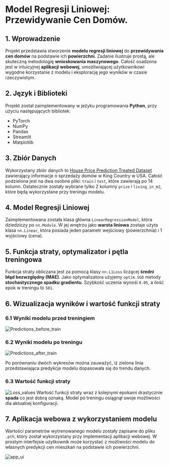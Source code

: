 # Model Regresji Liniowej: Przewidywanie Cen Domów.

## 1. Wprowadzenie
Projekt przedstawia stworzenie **modelu regresji liniowej** do **przewidywania cen domów** na podstawie ich **powierzchni**. Zadanie ilustruje prostą, ale skuteczną metodologię **wnioskowania maszynowego**. Całość osadzona jest w intuicyjnej **aplikacji webowej**, umożliwiającej użytkownikowi wygodne korzystanie z modelu i eksplorację jego wyników w czasie rzeczywistym.

## 2. Język i Biblioteki
Projekt został zaimplementowany w jeżyku programowania **Python**, przy użyciu następujących bibliotek:
* PyTorch
* NumPy
* Pandas
* Streamlit
* Matplotlib

## 3. Zbiór Danych
Wykorzystany zbiór danych to [House Price Prediction Treated Dataset](https://www.kaggle.com/datasets/aravinii/house-price-prediction-treated-dataset?resource=download) zawierający informacje o sprzedaży domów w King Country w USA. Całość podzielona jest na dwa osobne pliki: `train` i `test`, które zawierają po 14 kolumn. Ostatecznie zostały wybrane tylko 2 kolumny `prize` i `living_in_m2`, które będą wykorzystane przy treningu modelu.

## 4. Model Regresji Liniowej
Zaimplementowana została klasa główna `LinearRegressionModel`, która dziedziczy po `nn.Module`. W jej wnętrzu jako **warsta liniowa** zostaje użyta klasa `nn.Linear`, która posiada jeden parametr wejściowy (powierzchnia) i 1 wyjściowy (cena).

## 5. Funkcja straty, optymalizator i pętla treningowa
Funkcja straty obliczana jest za pomocą klasy `nn.L1Loss` liczącej **średni błąd bezwzględny (MAE)**. 
Jako optymalizatora użyjemy `optim.SGD` metody **stochastycznego spadku gradientu**. 
Szybkość uczenia wynośi `0.05`, a ilość epok w treningu to `501`. 

## 6. Wizualizacja wyników i wartość funkcji straty
### 6.1 Wyniki modelu przed treningiem
![Predictions_before_train](https://github.com/user-attachments/assets/6519e46d-e5ec-493f-ad6a-eb0456fff902)

### 6.2 Wyniki modelu po treningu
![Predictions_after_train](https://github.com/user-attachments/assets/3640bc5d-c2ff-404a-a938-7367e87111de)

Po porównaniu dwóch wykresów można zauważyć, iż zielona linia przedstawiająca predykcje modelu dopasowała się do trendu danych.

### 6.3 Wartość funkcji straty
![Loss_values](https://github.com/user-attachments/assets/02a8bf37-86d1-4e4c-bfe2-a7cfd8b14cdf)
Wartość funkcji straty wraz z kolejnymi epokami drastycznie **spada** co jest dobrą oznaką. Model po treningu osiągnął swoje możliwości dla aktualnej konfiguracji.

## 7. Aplikacja webowa z wykorzystaniem modelu
Wartości parametrów wytrenowanego modelu zostały zapisane do pliku `.pth`, który został wykorzystany przy implementacji aplikacji webowej. W prostym interfejsie użytkownik może korzystać z możliwości modelu do własnych predykcji cen mieszkań na podstawie ich powierzchni. 

![app_ui](https://github.com/user-attachments/assets/97c1fbe7-fe06-41c8-a981-28f413c20236)





